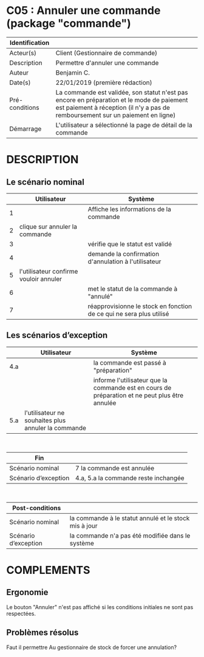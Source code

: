 # C05 : Annuler une commande (package "commande")

|Identification | |
|-|-|
|Acteur(s) | Client (Gestionnaire de commande) |
|Description | Permettre d'annuler une commande |
|Auteur | Benjamin C. |
|Date(s) | 22/01/2019 (première rédaction) |
|Pré-conditions | La commande est validée, son statut n'est pas encore en préparation et le mode de paiement est paiement à réception (il n'y a pas de remboursement sur un paiement en ligne)|
|Démarrage | L'utilisateur a sélectionné la page de détail de la commande |

# DESCRIPTION

## Le scénario nominal
||Utilisateur|Système|
|-|-|-|
|1|  | Affiche les informations de la commande |
|2| clique sur annuler la commande |  |
|3|  | vérifie que le statut est validé |
|4|  | demande la confirmation d'annulation à l'utilisateur |
|5| l'utilisateur confirme vouloir annuler | |
|6|  | met le statut de la commande à "annulé" |
|7|  | réapprovisionne le stock en fonction de ce qui ne sera plus utilisé |

## Les scénarios d’exception

||Utilisateur|Système|
|-|-|-|
|4.a|  | la commande est passé à "préparation" |
|   |  | informe l'utilisateur que la commande est en cours de préparation et ne peut plus être annulée |
|5.a| l'utilisateur ne souhaites plus annuler la commande |  |

<br/>

|Fin||
|-|-|
|Scénario nominal | 7 la commande est annulée |
|Scénario d’exception | 4.a, 5.a la commande reste inchangée |

<br/>

|Post-conditions||
|-|-
|Scénario nominal | la commande à le statut annulé et le stock mis à jour |
|Scénario d’exception | la commande n'a pas été modifiée dans le système |

# COMPLEMENTS

## Ergonomie 

Le bouton "Annuler" n'est pas affiché si les conditions initiales ne sont pas respectées.

## Problèmes résolus 

Faut il permettre Au gestionnaire de stock de forcer une annulation?